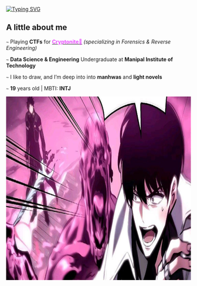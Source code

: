 [![Typing SVG](https://readme-typing-svg.herokuapp.com?font=Be+Vietnam+Pro&weight=500&size=31&duration=3000&pause=250&color=E94EFF&multiline=true&random=true&width=434&height=85&lines=Malware+Analysis;Digital+Forensics)](https://git.io/typing-svg)

## A little about me            


 `~` Playing **CTFs** for [<span style="color:#E94EFF"><strong>Cryptonite💚</strong></span>](https://ctftime.org/team/62713)  *(specializing in Forensics & Reverse Engineering)*  

 `~` **Data Science & Engineering** Undergraduate at **Manipal Institute of Technology**


 `~` I like to draw, and I’m deep into into **manhwas** and **light novels**  

 `~` **19** years old | MBTI: **INTJ**
 
<p align="center">
  <img src="assets/image.png" width="1080" height="500">
</p>

